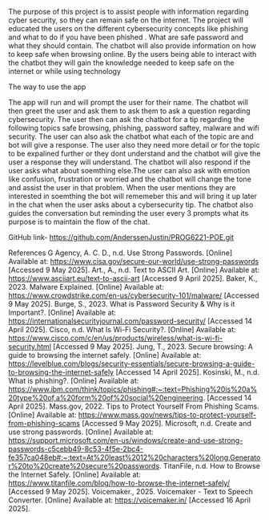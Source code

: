 The purpose of this project is to assist people with information regarding cyber security, so they can remain 
safe on the internet. The project will educated the users on the different cybersecurity concepts like
phishing and what to do if you have been phished . What are safe password and what they should contain.
The chatbot will also provide information on how to keep safe when browsing online. By the users being 
able to interact with the chatbot they will gain the knowledge needed to keep safe on the internet or while 
using technology 


The way to use the app

The app will run and will prompt the user for their name. The chatbot will then greet the user and ask 
them to ask them to ask a question regarding cybersecurity. The user then can ask the chatbot for a tip regarding the following topics
safe browsing, phishing, password saftey, malware and wifi security. The user can also ask the chatbot what each of the topic are and bot
will give a response. The user also they need more detail or for the topic to be expalined further or they dont understand and the chatbot
will give the user a response they will understand. The chatbot will also respond if the user asks what about soemthing else.The user can
also ask with emotion like confusion, frustration or worried and the chatbot will change the tone and assist the user in that problem. 
When the user mentions they are interested in soemthing the bot will rememeber this and will bring it up later in the chat when the user 
asks about a cybersecurity tip. The chatbot also guides the conversation but reminding the user every 3 prompts what its purpose is to 
maintain the flow of the chat.  


GitHub link- https://github.com/AnderssenJustin/PROG6221-POE.git

References
G
Agency, A. C. D., n.d. Use Strong Passwords. [Online]
Available at: https://www.cisa.gov/secure-our-world/use-strong-passwords
[Accessed 9 May 2025].
Art., A., n.d. Text to ASCII Art. [Online]
Available at: https://www.asciiart.eu/text-to-ascii-art
[Accessed 9 April 2025].
Baker, K., 2023. Malware Explained. [Online]
Available at: https://www.crowdstrike.com/en-us/cybersecurity-101/malware/
[Accessed 9 May 2025].
Burge, S., 2023. What is Password Security & Why is it Important?. [Online]
Available at: https://internationalsecurityjournal.com/password-security/
[Accessed 14 April 2025].
Cisco, n.d. What Is Wi-Fi Security?. [Online]
Available at: https://www.cisco.com/c/en/us/products/wireless/what-is-wi-fi-security.html
[Accessed 9 May 2025].
Jung, T., 2023. Secure browsing: A guide to browsing the internet safely. [Online]
Available at: https://levelblue.com/blogs/security-essentials/secure-browsing-a-guide-to-browsing-the-internet-safely
[Accessed 14 April 2025].
Kosinski, M., n.d. What is phishing?. [Online]
Available at: https://www.ibm.com/think/topics/phishing#:~:text=Phishing%20is%20a%20type%20of,a%20form%20of%20social%20engineering.
[Accessed 14 April 2025].
Mass.gov, 2022. Tips to Protect Yourself From Phishing Scams. [Online]
Available at: https://www.mass.gov/news/tips-to-protect-yourself-from-phishing-scams
[Accessed 9 May 2025].
Microsoft, n.d. Create and use strong passwords. [Online]
Available at: https://support.microsoft.com/en-us/windows/create-and-use-strong-passwords-c5cebb49-8c53-4f5e-2bc4-fe357ca048eb#:~:text=At%20least%2012%20characters%20long,Generator%20to%20create%20secure%20passwords.
TitanFile, n.d. How to Browse the Internet Safely. [Online]
Available at: https://www.titanfile.com/blog/how-to-browse-the-internet-safely/
[Accessed 9 May 2025].
Voicemaker., 2025. Voicemaker - Text to Speech Converter. [Online]
Available at: https://voicemaker.in/
[Accessed 16 April 2025].


